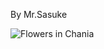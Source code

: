 <p>By Mr.Sasuke</p>

<img src="https://images-ext-2.discordapp.net/external/wlCYZ7E2FpZD8Q27Gxs-Z_s1oKpEk8MKElg3QAYCX7E/https/cdn.discordapp.com/avatars/467748906751754243/a_39664e629ccf0e73c26844d95af94a67.gif" alt="Flowers in Chania">

